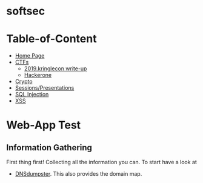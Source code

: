 # softsec

# Table-of-Content
  * [Home Page](https://psinghbh.github.io/softsec.github.io)
  * [CTFs](https://github.com/psinghbh/softsec.github.io/tree/master/ctf)
    * [2019.kringlecon write-up](https://github.com/psinghbh/softsec.github.io/tree/master/ctf/2019.kringlecon)
    * [Hackerone](https://github.com/psinghbh/softsec.github.io/tree/master/ctf/hackerone)
  * [Crypto](https://github.com/psinghbh/softsec.github.io/tree/master/crypto)
  * [Sessions/Presentations](https://github.com/psinghbh/softsec.github.io/tree/master/sessions)
  * [SQL Injection](https://github.com/psinghbh/softsec.github.io/tree/master/SQL%20Injection)
  * [XSS](https://github.com/psinghbh/softsec.github.io/tree/master/XSS)

# Web-App Test
## Information Gathering
First thing first! Collecting all the information you can. To start have a look at
  * [DNSdumpster](https://dnsdumpster.com/). This also provides the domain map.

